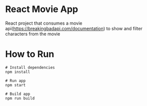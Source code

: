 # React Movie App

React project that consumes a movie api(https://breakingbadapi.com/documentation) to show and filter characters from the movie

# How to Run

```
# Install dependencies
npm install
```

```
# Run app
npm start
```

```
# Build app
npm run build
```
